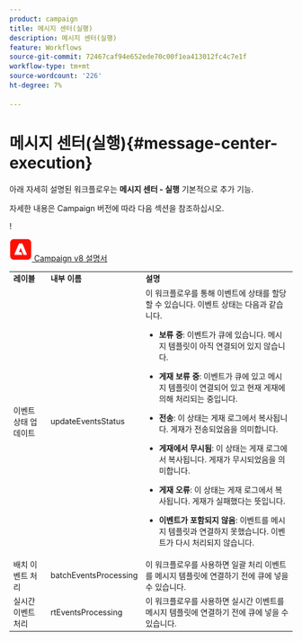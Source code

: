 ```yaml
---
product: campaign
title: 메시지 센터(실행)
description: 메시지 센터(실행)
feature: Workflows
source-git-commit: 72467caf94e652ede70c00f1ea413012fc4c7e1f
workflow-type: tm+mt
source-wordcount: '226'
ht-degree: 7%

---
```



# 메시지 센터(실행){#message-center-execution}



아래 자세히 설명된 워크플로우는 **메시지 센터 - 실행** 기본적으로 추가 기능.

자세한 내용은 Campaign 버전에 따라 다음 섹션을 참조하십시오.

!

![](assets/do-not-localize/v8.png)[  Campaign v8 설명서](https://experienceleague.adobe.com/docs/campaign/campaign-v8/send/transactional.html)

<table> 
 <tbody> 
  <tr> 
   <td> <strong>레이블</strong><br /> </td> 
   <td> <strong>내부 이름</strong><br /> </td> 
   <td> <strong>설명</strong><br /> </td> 
  </tr> 
  <tr> 
   <td> <span class="uicontrol">이벤트 상태 업데이트</span> <br /> </td> 
   <td> <span class="uicontrol">updateEventsStatus</span> <br /> </td> 
   <td> 이 워크플로우를 통해 이벤트에 상태를 할당할 수 있습니다. 이벤트 상태는 다음과 같습니다.<br /> 
    <ul> 
     <li> <p><strong>보류 중</strong>: 이벤트가 큐에 있습니다. 메시지 템플릿이 아직 연결되어 있지 않습니다.</p> </li> 
     <li> <p><strong>게재 보류 중</strong>: 이벤트가 큐에 있고 메시지 템플릿이 연결되어 있고 현재 게재에 의해 처리되는 중입니다.</p> </li> 
     <li> <p><strong>전송</strong>: 이 상태는 게재 로그에서 복사됩니다. 게재가 전송되었음을 의미합니다.</p> </li> 
     <li> <p><strong>게재에서 무시됨</strong>: 이 상태는 게재 로그에서 복사됩니다. 게재가 무시되었음을 의미합니다.</p> </li> 
     <li> <p><strong>게재 오류</strong>: 이 상태는 게재 로그에서 복사됩니다. 게재가 실패했다는 뜻입니다.</p> </li> 
     <li> <p><strong>이벤트가 포함되지 않음</strong>: 이벤트를 메시지 템플릿과 연결하지 못했습니다. 이벤트가 다시 처리되지 않습니다.</p> </li> 
    </ul> </td> 
  </tr> 
  <tr> 
   <td> <span class="uicontrol">배치 이벤트 처리</span> <br /> </td> 
   <td> <span class="uicontrol">batchEventsProcessing</span> <br /> </td> 
   <td> 이 워크플로우를 사용하면 일괄 처리 이벤트를 메시지 템플릿에 연결하기 전에 큐에 넣을 수 있습니다. <br /> </td> 
  </tr> 
  <tr> 
   <td> <span class="uicontrol">실시간 이벤트 처리</span> <br /> </td> 
   <td> <span class="uicontrol">rtEventsProcessing</span> <br /> </td> 
   <td> 이 워크플로우를 사용하면 실시간 이벤트를 메시지 템플릿에 연결하기 전에 큐에 넣을 수 있습니다. <br /> </td> 
  </tr> 
 </tbody> 
</table>

